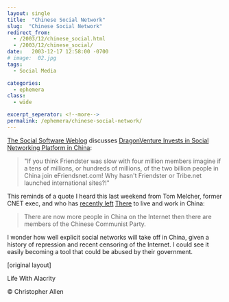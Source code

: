 ```yaml
---
layout: single
title:  "Chinese Social Network"
slug:  "Chinese Social Network"
redirect_from:
  - /2003/12/chinese_social.html
  - /2003/12/chinese_social/
date:   2003-12-17 12:58:00 -0700
# image:  02.jpg
tags: 
  - Social Media

categories:
  - ephemera
class:
  - wide

excerpt_seperator: <!--more-->
permalink: /ephemera/chinese-social-network/
---
```


[The Social Software Weblog](http://socialsoftware.weblogsinc.com/entry/6674682935746669/) discusses [DragonVenture Invests in Social Networking Platform in China](http://www.marketwire.com/mw/release_html_b1?release_id=61083):

> "If you think Friendster was slow with four million members imagine if a tens of millions, or hundreds of millions, of the two billion people in China join eFriendsnet.com! Why hasn't Friendster or Tribe.net launched international sites?!"

This reminds of a quote I heard this last weekend from Tom Melcher, former CNET exec, and who has [recently left](http://www.wired.com/news/print/0,1294,60960,00.html) [There](http://www.there.com) to live and work in China:

> There are now more people in China on the Internet then there are members of the Chinese Communist Party.

I wonder how well explicit social networks will take off in China, given a history of repression and recent censoring of the Internet. I could see it easily becoming a tool that could be abused by their government.

[original layout]

Life With Alacrity

© Christopher Allen